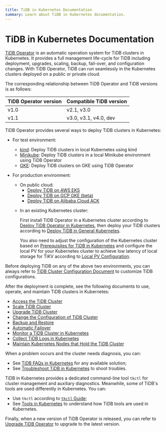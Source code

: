 ```yaml
---
title: TiDB in Kubernetes Documentation
summary: Learn about TiDB in Kubernetes documentation.
---
```


# TiDB in Kubernetes Documentation

[TiDB Operator](https://github.com/pingcap/tidb-operator) is an automatic operation system for TiDB clusters in Kubernetes. It provides a full management life-cycle for TiDB including deployment, upgrades, scaling, backup, fail-over, and configuration changes. With TiDB Operator, TiDB can run seamlessly in the Kubernetes clusters deployed on a public or private cloud.

The corresponding relationship between TiDB Operator and TiDB versions is as follows:

| TiDB Operator version | Compatible TiDB version |
|:---|:---|
| v1.0 | v2.1, v3.0 |
| v1.1 | v3.0, v3.1, v4.0, dev |

TiDB Operator provides several ways to deploy TiDB clusters in Kubernetes:

+ For test environment:

    - [kind](deploy-tidb-from-kubernetes-kind.md): Deploy TiDB clusters in local Kubernetes using kind
    - [Minikube](deploy-tidb-from-kubernetes-minikube.md): Deploy TiDB clusters in a local Minikube environment using TiDB Operator
    - [GKE](deploy-tidb-from-kubernetes-gke.md): Deploy TiDB clusters on GKE using TiDB Operator

+ For production environment:

    + On public cloud:
        - [Deploy TiDB on AWS EKS](deploy-on-aws-eks.md)
        - [Deploy TiDB on GCP GKE (beta)](deploy-on-gcp-gke.md)
        - [Deploy TiDB on Alibaba Cloud ACK](deploy-on-alibaba-cloud.md)

    - In an existing Kubernetes cluster:

        First install TiDB Operator in a Kubernetes cluster according to [Deploy TiDB Operator in Kubernetes](deploy-tidb-operator.md), then deploy your TiDB clusters according to [Deploy TiDB in General Kubernetes](deploy-on-general-kubernetes.md).

        You also need to adjust the configuration of the Kubernetes cluster based on [Prerequisites for TiDB in Kubernetes](prerequisites.md) and configure the local PV for your Kubernetes cluster to achieve low latency of local storage for TiKV according to [Local PV Configuration](configure-storage-class.md#local-pv-configuration).

Before deploying TiDB on any of the above two environments, you can always refer to [TiDB Cluster Configuration Document](configure-a-tidb-cluster.md) to customize TiDB configurations.

After the deployment is complete, see the following documents to use, operate, and maintain TiDB clusters in Kubernetes:

+ [Access the TiDB Cluster](access-tidb.md)
+ [Scale TiDB Cluster](scale-a-tidb-cluster.md)
+ [Upgrade TiDB Cluster](upgrade-a-tidb-cluster.md#upgrade-the-version-of-tidb-cluster)
+ [Change the Configuration of TiDB Cluster](upgrade-a-tidb-cluster.md#change-the-configuration-of-tidb-cluster)
+ [Backup and Restore](backup-and-restore-using-helm-charts.md)
+ [Automatic Failover](use-auto-failover.md)
+ [Monitor a TiDB Cluster in Kubernetes](monitor-a-tidb-cluster.md)
+ [Collect TiDB Logs in Kubernetes](collect-tidb-logs.md)
+ [Maintain Kubernetes Nodes that Hold the TiDB Cluster](maintain-a-kubernetes-node.md)

When a problem occurs and the cluster needs diagnosis, you can:

+ See [TiDB FAQs in Kubernetes](faq.md) for any available solution;
+ See [Troubleshoot TiDB in Kubernetes](troubleshoot.md) to shoot troubles.

TiDB in Kubernetes provides a dedicated command-line tool `tkctl` for cluster management and auxiliary diagnostics. Meanwhile, some of TiDB's tools are used differently in Kubernetes. You can:

+ Use `tkctl` according to [`tkctl` Guide](use-tkctl.md );
+ See [Tools in Kubernetes](tidb-toolkit.md) to understand how TiDB tools are used in Kubernetes.

Finally, when a new version of TiDB Operator is released, you can refer to [Upgrade TiDB Operator](upgrade-tidb-operator.md) to upgrade to the latest version.
